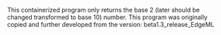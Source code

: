 This containerized program only returns the base 2 (later should be changed transformed to base 10) number.
This program was originally copied and further developed from the version: beta1.3_release_EdgeML